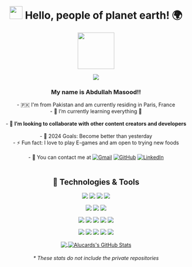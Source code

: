 

<h1 align="center"> <img src="https://media.giphy.com/media/hvRJCLFzcasrR4ia7z/giphy.gif" width="35"> Hello, people of planet earth! 🌍 </h1>

  <div id="header" align="center">
  
  <div display="inline" align="center">
    <img src="https://media.giphy.com/media/M9gbBd9nbDrOTu1Mqx/giphy.gif" width="100"/>
    <p align="center">
  <a href="https://github.com/DenverCoder1/readme-typing-svg"><img src="https://readme-typing-svg.herokuapp.com?lines=Computer+Science;Software+Developer;Android+Developer;Deep+Learning;DS%20|%20AI%20|%20ML%20Enthusiast;Always%20learning%20new%20things&center=true&width=500&height=50"></a>
</p>
  </div>

  <div display="inline">
    <div align="centre">
        <h3>My name is <strong>Abdullah Masood</strong>!!</h3>
        <div align="centre">  
              <div align ="center">- 🇵🇰 I'm from Pakistan and am currently residing in Paris, France </div>  
              <div align ="center">- 🌱 I’m currently learning everything 🤣 </div>
              </br>
              <div align ="center">- 👯 <strong>I’m looking to collaborate with other content creators and developers</strong> </div> 
              </br> 
              <div align ="center">- 🥅 2024 Goals: Become better than yesterday </div> 
              <div align ="center">- ⚡ Fun fact: I love to play E-games and am open to trying new foods  </div>   
              </br>
              <div align ="center">
                    - 📇 You can contact me at
                <a href="mailto:abdullahmasood163@gmail.com"><img src="https://img.icons8.com/bubbles/50/000000/gmail.png" alt="Gmail"/></a>
	              <a href="https://github.com/Alucard008"><img src="https://img.icons8.com/bubbles/50/000000/github.png" alt="GitHub"/></a>
	                    <a href="https://www.linkedin.com/in/abdullah-masood-22a3b31a3/"><img src="https://img.icons8.com/bubbles/50/000000/linkedin.png" alt="LinkedIn"/></a>
	               
  </div>
   
      
  


  </br>
  <div align="center"><h2> 🔧 Technologies & Tools </h2></div>


  ![](https://img.shields.io/badge/Code-Python-informational?style=flat&logo=python&logoColor=white&color=2bbc8a)
  ![](https://img.shields.io/badge/Code-JavaScript-informational?style=flat&logo=javascript&logoColor=white&color=2bbc8a)
  ![](https://img.shields.io/badge/Code-Java-informational?style=flat&logo=openjdk&logoColor=white&color=2bbc8a)
  ![](https://img.shields.io/badge/Code-C++-informational?style=flat&logo=c++&logoColor=white&color=2bbc8a)

  ![](https://img.shields.io/badge/Database-PostgreSQL-informational?style=flat&logo=postgresql&logoColor=white&color=2bbc8a)
  ![](https://img.shields.io/badge/Database-MongoDB-informational?style=flat&logo=mongodb&logoColor=white&color=2bbc8a)
  ![](https://img.shields.io/badge/Database-MySQL-informational?style=flat&logo=mysql&logoColor=white&color=2bbc8a)

  ![](https://img.shields.io/badge/Backend-Django-informational?style=flat&logo=django&logoColor=white&color=2bbc8a)
  ![](https://img.shields.io/badge/FrontEnd-React-informational?style=flat&logo=react&logoColor=white&color=2bbc8a)
  ![](https://img.shields.io/badge/FrontEnd-HTML-informational?style=flat&logo=html5&logoColor=white&color=2bbc8a)
  ![](https://img.shields.io/badge/FrontEnd-CSS-informational?style=flat&logo=css3&logoColor=white&color=2bbc8a)
  ![](https://img.shields.io/badge/Frontend-Bootstrap-information?style=flat&logo=bootstrap&logoColor=white&color=2bbc8a)
  

  ![](https://img.shields.io/badge/Designing-Canva-informational?style=flat&logo=canva&logoColor=white&color=2bbc8a)
  ![](https://img.shields.io/badge/Designing-Figma-informational?style=flat&logo=figma&logoColor=white&color=2bbc8a)
  ![](https://img.shields.io/badge/Editor-PyCharm-informational?style=flat&logo=pycharm&logoColor=white&color=2bbc8a)
  ![](https://img.shields.io/badge/Editor-VsCode-informational?style=flat&logo=visualstudiocode&logoColor=white&color=2bbc8a)
  ![](https://img.shields.io/badge/Tools-AndroidStudio-informational?style=flat&logo=android&logoColor=white&color=2bbc8a)
 



  <a href="https://github.com/Alucard008/Alucard008">
    <img align="center" src="https://github-readme-stats.vercel.app/api/top-langs/?username=Alucard008&hide=java,html,tex&title_color=ffffff&text_color=c9cacc&icon_color=2bbc8a&bg_color=1d1f21&langs_count=3" />
  </a>
  <a href="https://github.com/Alucard008/Alucard008">
    <img align="center" src="https://github-readme-stats.vercel.app/api?username=Alucard008&show_icons=true&line_height=27&count_private=true&title_color=ffffff&text_color=c9cacc&icon_color=2bbc8a&bg_color=1d1f21" alt="Alucards's GitHub Stats" />
  </a>
  <h6>* These stats do not include the private repositories</h6>

  

 </div>

